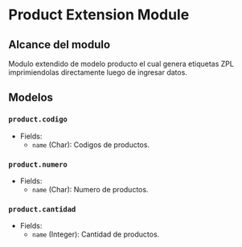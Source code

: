 # Product Extension Module

## Alcance del modulo

Modulo extendido de modelo producto el cual genera etiquetas ZPL imprimiendolas directamente luego de ingresar datos.

## Modelos 

### `product.codigo`
- Fields:
  - `name` (Char): Codigos de productos.

### `product.numero`
- Fields:
  - `name` (Char): Numero de productos.

### `product.cantidad`
- Fields:
  - `name` (Integer): Cantidad de productos.
